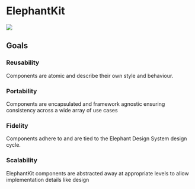 # ElephantKit

![](docs/images/banner.png)

## Goals

### Reusability

Components are atomic and describe their own style and behaviour.

### Portability

Components are encapsulated and framework agnostic ensuring consistency across a wide array of use cases

### Fidelity

Components adhere to and are tied to the Elephant Design System design cycle.

### Scalability

ElephantKit components are abstracted away at appropriate levels to allow implementation details like design
